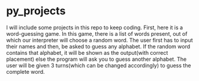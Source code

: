 # py_projects
I will include some projects in this repo to keep coding. First, here it is a word-guessing game.
In this game, there is a list of words present, out of which our interpreter will choose a random word. 
The user first has to input their names and then, be asked to guess any alphabet. 
If the random word contains that alphabet, it will be shown as the output(with correct placement)
else the program will ask you to guess another alphabet. The user will
be given 3 turns(which can be changed accordingly) to guess the complete word.
